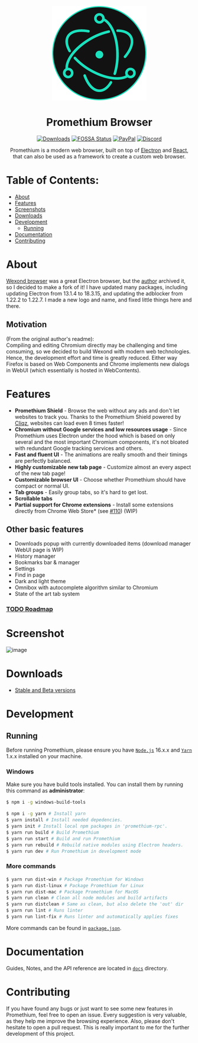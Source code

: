 <p align="center">
  <img src="Logo.png" width="256">
</p>

<div align="center">
  <h1>Promethium Browser</h1>

[![Downloads](https://img.shields.io/github/downloads/Alex313031/promethium/total.svg?style=flat-square)](https://github.com/Alex313031/promethium/releases)
[![FOSSA Status](https://app.fossa.io/api/projects/git%2Bgithub.com%2Fwexond%2Fwexond.svg?type=shield)](https://app.fossa.io/projects/git%2Bgithub.com%2FAlex313031%2Fpromethium?ref=badge_shield)
[![PayPal](https://img.shields.io/badge/PayPal-Donate-brightgreen?style=flat-square)](https://paypal.me/alex313031?country.x=US&locale.x=en_US)
[![Discord](https://discordapp.com/api/guilds/307605794680209409/widget.png?style=shield)](https://discord.gg/P7Vn4VX)

Promethium is a modern web browser, built on top of [Electron](https://www.electronjs.org/) and [React](https://react.dev/), that can also be used as a framework to create a custom web browser.

</div>

# Table of Contents:
- [About](#about)
- [Features](#features)
- [Screenshots](#screenshots)
- [Downloads](#downloads)
- [Development](#development)
  - [Running](#running)
- [Documentation](#documentation)
- [Contributing](#contributing)

# About

[Wexond browser](https://github.com/wexond/browser-base) was a great Electron browser, but the [author](https://github.com/sentialx) archived it, so I decided to make a fork of it!
I have updated many packages, including updating Electron from 13.1.4 to 18.3.15, and updating the adblocker from 1.22.2 to 1.22.7.
I made a new logo and name, and fixed little things here and there.

## Motivation
(From the original author's readme): \
Compiling and editing Chromium directly may be challenging and time consuming, so we decided to build Wexond with modern web technologies. Hence, the development effort and time is greatly reduced. Either way Firefox is based on Web Components and Chrome implements new dialogs in WebUI (which essentially is hosted in WebContents).

# Features

- **Promethium Shield** - Browse the web without any ads and don't let websites to track you. Thanks to the Promethium Shield powered by [Cliqz](https://github.com/cliqz-oss/adblocker), websites can load even 8 times faster!
- **Chromium without Google services and low resources usage** - Since Promethium uses Electron under the hood which is based on only several and the most important Chromium components, it's not bloated with redundant Google tracking services and others.
- **Fast and fluent UI** - The animations are really smooth and their timings are perfectly balanced.
- **Highly customizable new tab page** - Customize almost an every aspect of the new tab page!
- **Customizable browser UI** - Choose whether Promethium should have compact or normal UI.
- **Tab groups** - Easily group tabs, so it's hard to get lost.
- **Scrollable tabs**
- **Partial support for Chrome extensions** - Install some extensions directly from Chrome Web Store\* (see [#110](https://github.com/Alex313031/promethium/issues/110)) (WIP)

## Other basic features

- Downloads popup with currently downloaded items (download manager WebUI page is WIP)
- History manager
- Bookmarks bar & manager
- Settings
- Find in page
- Dark and light theme
- Omnibox with autocomplete algorithm similar to Chromium
- State of the art tab system

### [TODO Roadmap](https://github.com/Alex313031/promethium/blob/master/TODO.txt)

# Screenshot

![image](https://user-images.githubusercontent.com/11065386/81024159-d9388f80-8e72-11ea-85e7-6c30e3b66554.png)

# Downloads
- [Stable and Beta versions](https://github.com/Alex313031/promethium/releases)

# Development

## Running

Before running Promethium, please ensure you have [`Node.js`](https://nodejs.org/en/download/releases) 16.x.x and [`Yarn`](https://classic.yarnpkg.com/en/docs/install) 1.x.x installed on your machine.

### Windows

Make sure you have build tools installed. You can install them by running this command as **administrator**:

```bash
$ npm i -g windows-build-tools
```

```bash
$ npm i -g yarn # Install yarn
$ yarn install # Install needed depedencies.
$ yarn init # Install local npm packages in 'promethium-rpc'.
$ yarn run build # Build Promethium
$ yarn run start # Build and run Promethium
$ yarn run rebuild # Rebuild native modules using Electron headers.
$ yarn run dev # Run Promethium in development mode
```

### More commands

```bash
$ yarn run dist-win # Package Promethium for Windows
$ yarn run dist-linux # Package Promethium for Linux
$ yarn run dist-mac # Package Promethium for MacOS
$ yarn run clean # Clean all node modules and build artifacts
$ yarn run distclean # Same as clean, but also delete the 'out' dir
$ yarn run lint # Runs linter
$ yarn run lint-fix # Runs linter and automatically applies fixes
```

More commands can be found in [`package.json`](package.json).

# Documentation

Guides, Notes, and the API reference are located in [`docs`](docs) directory.

# Contributing

If you have found any bugs or just want to see some new features in Promethium, feel free to open an issue. Every suggestion is very valuable, as they help me improve the browsing experience. Also, please don't hesitate to open a pull request. This is really important to me for the further development of this project.
